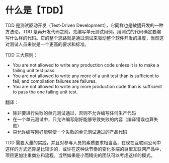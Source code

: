 # 什么是【TDD】
TDD 是测试驱动开发（Test-Driven Development），它同样也是敏捷开发的一种方法论。TDD 是再开发代码之前，先编写单元测试用例，用测试的代码确定要编写什么样的代码。它的整个思路就是通过测试来驱动整个软件开发的进度，当然这对测试人员来说是一个更高的要求和标准。

TDD 三大原则：

* You are not allowed to write any production code unless it is to make a failing unit test pass.
* You are not allowed to write any more of a unit test than is sufficient to fail; and compilation failures are failures.
* You are not allowed to write any more production code than is sufficient to pass the one failing unit test.

翻译：

* 除非要进行失败的单元测试通过，否则不允许编写任何生产代码
* 在一个单元测试中，只允许编写刚好能够导致失败的内容（编译错误也算失败）
* 只允许编写刚好能够使一个失败的单元测试通过的产品代码

TDD 需要大量的实践，并且对参与人员的素质要求相当高，在现在互联网公司中这样的方式还算是比较少的，或许在这种快节奏的变化多端的巨型互联网产品中，项目更加注重商业和流程。当然如果是小而精尖的团队可以考虑这样的模式。